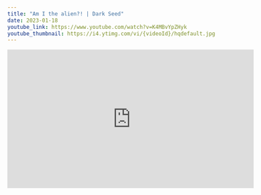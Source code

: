 ```yaml
---
title: "Am I the alien?! | Dark Seed"
date: 2023-01-18
youtube_link: https://www.youtube.com/watch?v=K4MBvYpZHyk
youtube_thumbnail: https://i4.ytimg.com/vi/{videoId}/hqdefault.jpg
---
```

<iframe width="560" height="315" src="https://www.youtube.com/embed/K4MBvYpZHyk" title="Am I the alien?! | Dark Seed" frameborder="0" allow="accelerometer; autoplay; clipboard-write; encrypted-media; gyroscope; picture-in-picture; web-share" allowfullscreen></iframe>
